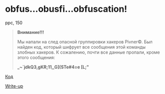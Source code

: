 # obfus...obusfi...obfuscation!
ppc, 150

> **Внимание!!!**
>
> Мы напали на след опасной группировки хакеров Pivner©. Был найден код, который шифрует все сообщения этой команды злобных хакеров. К сожалению, почти все данные пропали, кроме этого сообщения:
>
> **_~`jdkQ3,gKR;11,,G](STe#4=e [L;"**

[Код](public/obf.py)

[Write-up](WRITEUP.md)